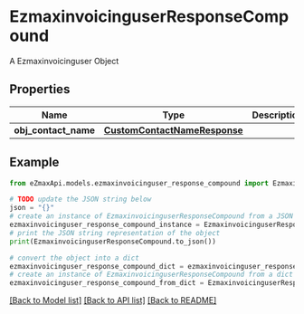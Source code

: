# EzmaxinvoicinguserResponseCompound

A Ezmaxinvoicinguser Object

## Properties

Name | Type | Description | Notes
------------ | ------------- | ------------- | -------------
**obj_contact_name** | [**CustomContactNameResponse**](CustomContactNameResponse.md) |  | 

## Example

```python
from eZmaxApi.models.ezmaxinvoicinguser_response_compound import EzmaxinvoicinguserResponseCompound

# TODO update the JSON string below
json = "{}"
# create an instance of EzmaxinvoicinguserResponseCompound from a JSON string
ezmaxinvoicinguser_response_compound_instance = EzmaxinvoicinguserResponseCompound.from_json(json)
# print the JSON string representation of the object
print(EzmaxinvoicinguserResponseCompound.to_json())

# convert the object into a dict
ezmaxinvoicinguser_response_compound_dict = ezmaxinvoicinguser_response_compound_instance.to_dict()
# create an instance of EzmaxinvoicinguserResponseCompound from a dict
ezmaxinvoicinguser_response_compound_from_dict = EzmaxinvoicinguserResponseCompound.from_dict(ezmaxinvoicinguser_response_compound_dict)
```
[[Back to Model list]](../README.md#documentation-for-models) [[Back to API list]](../README.md#documentation-for-api-endpoints) [[Back to README]](../README.md)


